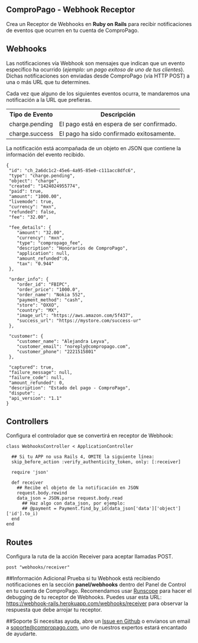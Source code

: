 ## ComproPago - Webhook Receptor
Crea un Receptor de Webhooks en <b>Ruby on Rails</b> para recibir notificaciones de eventos que ocurren en tu cuenta de ComproPago.

## Webhooks
Las notificaciones vía Webhook son mensajes que indican que un evento específico ha ocurrido (<i>ejemplo: un pago exitoso de uno de tus clientes</i>). Dichas notificaciones son enviadas desde ComproPago (vía HTTP POST) a una o más URL que tu determines.

Cada vez que alguno de los siguientes eventos ocurra, te mandaremos una notificación a la URL que prefieras.
<table class="table">
	<tr>
		<th>Tipo de Evento</th>
		<th>Descripción</th>
	</tr>
	<tr>
		<td><span class="label" id="label-event">charge.pending</span></td>
		<td>El pago está en espera de ser confirmado.</td>
	</tr>
	<tr>
		<td><span class="label" id="label-event">charge.success</span></td>
		<td>El pago ha sido confirmado exitosamente.</td>
	</tr>
</table>

La notificación está acompañada de un objeto en JSON que contiene la información del evento recibido.

	{
	 "id": "ch_2a6dc1c2-45e6-4a95-85e0-c111acc8dfc6",
	 "type": "charge.pending",
	 "object": "charge",
	 "created": "1424024955774",
	 "paid": true,
	 "amount": "1000.00",
	 "livemode": true,
	 "currency": "mxn",
	 "refunded": false,
	 "fee": "32.00",

	 "fee_details": {
	    "amount": "32.00",
	    "currency": "mxn",
	    "type": "compropago_fee",
	    "description": "Honorarios de ComproPago",
	    "application": null,
	    "amount_refunded":0,
	    "tax": "0.944"
	 },	 

	 "order_info": {
	 	"order_id": "FBIPC",
	    "order_price": "1000.0",
	    "order_name": "Nokia 552",
	    "payment_method": "cash",
	    "store": "OXXO",
	    "country": "MX",	    
	    "image_url": "https://aws.amazon.com/5f437",
	    "success_url": "https://mystore.com/success-ur"
	 },	 

	 "customer": {
	 	"customer_name": "Alejandra Leyva",
        "customer_email": "noreply@compropago.com",
        "customer_phone": "2221515801"
	 },

	 "captured": true,
	 "failure_message": null,
	 "failure_code": null,
	 "amount_refunded": 0,
	 "description": "Estado del pago - ComproPago",
	 "dispute": ,
	 "api_version": "1.1"
    }

## Controllers
Configura el controlador que se convertirá en receptor de Webhook:

	class WebhooksController < ApplicationController

  	  ## Si tu APP no usa Rails 4, OMITE la siguiente línea:
  	  skip_before_action :verify_authenticity_token, only: [:receiver]

  	  require 'json'

  	  def receiver
    	## Recibe el objeto de la notificación en JSON
    	request.body.rewind
   		data_json = JSON.parse request.body.read
     	  ## Haz algo con data_json, por ejemplo:
     	  ## @payment = Payment.find_by_id(data_json['data']['object']['id'].to_i)
  	  end
	end

## Routes
Configura la ruta de la acción Receiver para aceptar llamadas POST.

    post "webhooks/receiver"

##Información Adicional
Prueba si tu Webhook está recibiendo notificaciones en la sección **panel/webhooks** dentro del Panel de Control en tu cuenta de ComproPago. Recomendamos usar <a href="https://www.runscope.com">Runscope</a> para hacer el debugging de tu receptor de Webhooks. Puedes usar esta URL: <a href="https://webhook-rails.herokuapp.com/webhooks/receiver">https://webhook-rails.herokuapp.com/webhooks/receiver</a> para observar la respuesta que debe arrojar tu receptor.

##Soporte
Si necesitas ayuda, abre un <a href="https://github.com/compropago/webhook-rails/issues">Issue en Github</a> o envíanos un email a <a href="mailto:soporte@compropago.com?Subject=Soporte" target="_top">soporte@compropago.com</a>, uno de nuestros expertos estará encantado de ayudarte.